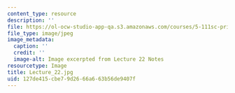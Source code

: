 ```yaml
---
content_type: resource
description: ''
file: https://ol-ocw-studio-app-qa.s3.amazonaws.com/courses/5-111sc-principles-of-chemical-science-fall-2014/127de415cbe79d2666a663b56de9407f_Lecture_22.jpg
file_type: image/jpeg
image_metadata:
  caption: ''
  credit: ''
  image-alt: Image excerpted from Lecture 22 Notes
resourcetype: Image
title: Lecture_22.jpg
uid: 127de415-cbe7-9d26-66a6-63b56de9407f
---
```

